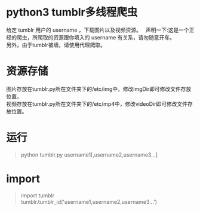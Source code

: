 # python3 tumblr多线程爬虫
给定 tumblr 用户的 username ，下载图片以及视频资源。  
声明一下:这是一个正经的爬虫，所爬取的资源跟你填入的 username 有关系，请勿随意开车。  
另外，由于tumblr被墙，请使用代理爬取。
# 资源存储
图片存放在tumblr.py所在文件夹下的/etc/img中，修改imgDir即可修改文件存放位置。  
视频存放在tumblr.py所在文件夹下的/etc/mp4中，修改videoDir即可修改文件存放位置。
# 运行
>python tumblr.py username1[,username2,username3...]
# import
>import tumblr  
>tumblr.tumblr_id('username1,username2,username3...')
